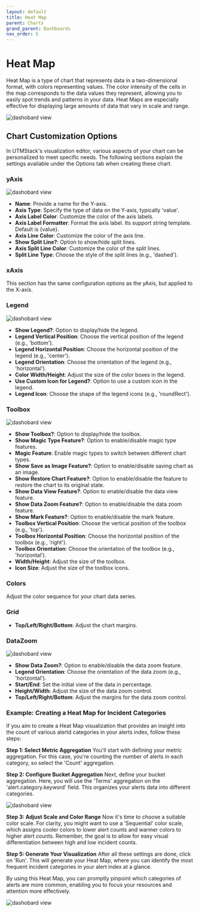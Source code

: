 ```yaml
---
layout: default
title: Heat Map
parent: Charts
grand_parent: Dashboards
nav_order: 5
---
```


# Heat Map
Heat Map is a type of chart that represents data in a two-dimensional format, with colors representing values. The color intensity of the cells in the map corresponds to the data values they represent, allowing you to easily spot trends and patterns in your data. Heat Maps are especially effective for displaying large amounts of data that vary in scale and range.

<img alt="dashobard view" src="./../../../Images/Components/Dashboards/HeatMap/result.png">

## Chart Customization Options

In UTMStack's visualization editor, various aspects of your chart can be personalized to meet specific needs. The following sections explain the settings available under the Options tab when creating these chart.


### yAxis

<img alt="dashobard view" src="./../../../Images/Components/Dashboards/line/yAxis.png">

* **Name**: Provide a name for the Y-axis.
* **Axis Type**: Specify the type of data on the Y-axis, typically 'value'.
* **Axis Label Color**: Customize the color of the axis labels.
* **Axis Label Formatter**: Format the axis label. Its support string template. Default is {value}.
* **Axis Line Color**: Customize the color of the axis line.
* **Show Split Line?**: Option to show/hide split lines.
* **Axis Split Line Color**: Customize the color of the split lines.
* **Split Line Type**: Choose the style of the split lines (e.g., 'dashed').

### xAxis
This section has the same configuration options as the yAxis, but applied to the X-axis.

### Legend

<img alt="dashobard view" src="./../../../Images/Components/Dashboards/line/legend.png">

* **Show Legend?**: Option to display/hide the legend.
* **Legend Vertical Position**: Choose the vertical position of the legend (e.g., 'bottom').
* **Legend Horizontal Position**: Choose the horizontal position of the legend (e.g., 'center').
* **Legend Orientation**: Choose the orientation of the legend (e.g., 'horizontal').
* **Color Width/Height**: Adjust the size of the color boxes in the legend.
* **Use Custom Icon for Legend?**: Option to use a custom icon in the legend.
* **Legend Icon**: Choose the shape of the legend icons (e.g., 'roundRect').

### Toolbox
<img alt="dashobard view" src="./../../../Images/Components/Dashboards/line/toolbox.png">

* **Show Toolbox?**: Option to display/hide the toolbox.
* **Show Magic Type Feature?**: Option to enable/disable magic type features.
* **Magic Feature**: Enable magic types to switch between different chart types.
* **Show Save as Image Feature?**: Option to enable/disable saving chart as an image.
* **Show Restore Chart Feature?**: Option to enable/disable the feature to restore the chart to its original state.
* **Show Data View Feature?**: Option to enable/disable the data view feature.
* **Show Data Zoom Feature?**: Option to enable/disable the data zoom feature.
* **Show Mark Feature?**: Option to enable/disable the mark feature.
* **Toolbox Vertical Position**: Choose the vertical position of the toolbox (e.g., 'top').
* **Toolbox Horizontal Position**: Choose the horizontal position of the toolbox (e.g., 'right').
* **Toolbox Orientation**: Choose the orientation of the toolbox (e.g., 'horizontal').
* **Width/Height**: Adjust the size of the toolbox.
* **Icon Size**: Adjust the size of the toolbox icons.

### Colors

 Adjust the color sequence for your chart data series.

### Grid
  * **Top/Left/Right/Bottom**: Adjust the chart margins.

### DataZoom

<img alt="dashobard view" src="./../../../Images/Components/Dashboards/line/datazoom.png">

* **Show Data Zoom?**: Option to enable/disable the data zoom feature.
* **Legend Orientation**: Choose the orientation of the data zoom (e.g., 'horizontal').
* **Start/End**: Set the initial view of the data in percentage.
* **Height/Width**: Adjust the size of the data zoom control.
* **Top/Left/Right/Bottom**: Adjust the margins for the data zoom control.

### Example: Creating a Heat Map for Incident Categories

If you aim to create a Heat Map visualization that provides an insight into the count of various alertd categories in your alerts index, follow these steps:

**Step 1: Select Metric Aggregation**
You'll start with defining your metric aggregation. For this case, you're counting the number of alerts in each category, so select the 'Count' aggregation.

**Step 2: Configure Bucket Aggregation**
Next, define your bucket aggregation. Here, you will use the 'Terms' aggregation on the 'alert.category.keyword' field. This organizes your alerts data into different categories.

<img alt="dashobard view" src="./../../../Images/Components/Dashboards/HeatMap/options.png">

**Step 3: Adjust Scale and Color Range**
Now it's time to choose a suitable color scale. For clarity, you might want to use a 'Sequential' color scale, which assigns cooler colors to lower alert counts and warmer colors to higher alert counts. Remember, the goal is to allow for easy visual differentiation between high and low incident counts.

**Step 5: Generate Your Visualization**
After all these settings are done, click on 'Run'. This will generate your Heat Map, where you can identify the most frequent incident categories in your alert index at a glance.

By using this Heat Map, you can promptly pinpoint which categories of alerts are more common, enabling you to focus your resources and attention more effectively.


<img alt="dashobard view" src="./../../../Images/Components/Dashboards/HeatMap/result.png">